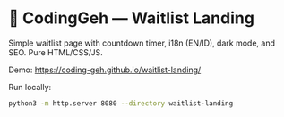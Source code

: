 # 🚀 CodingGeh — Waitlist Landing

Simple waitlist page with countdown timer, i18n (EN/ID), dark mode, and SEO. Pure HTML/CSS/JS.

Demo: https://coding-geh.github.io/waitlist-landing/

Run locally:
```bash
python3 -m http.server 8080 --directory waitlist-landing
```


